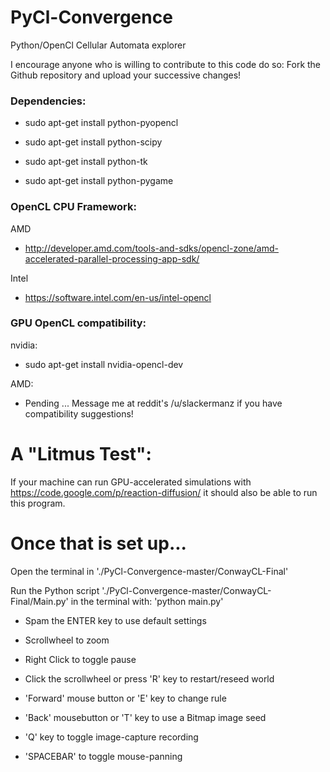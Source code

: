 PyCl-Convergence
================

Python/OpenCl Cellular Automata explorer

I encourage anyone who is willing to contribute to this code do so:
	Fork the Github repository and upload your successive changes!

### Dependencies:

 * sudo apt-get install python-pyopencl

 * sudo apt-get install python-scipy

 * sudo apt-get install python-tk

 * sudo apt-get install python-pygame

### OpenCL CPU Framework:

AMD

 * http://developer.amd.com/tools-and-sdks/opencl-zone/amd-accelerated-parallel-processing-app-sdk/

Intel

 * https://software.intel.com/en-us/intel-opencl

### GPU OpenCL compatibility:

nvidia:

 * sudo apt-get install nvidia-opencl-dev

AMD:

 * Pending ... Message me at reddit's /u/slackermanz if you have compatibility suggestions!


# A "Litmus Test":

If your machine can run GPU-accelerated simulations with https://code.google.com/p/reaction-diffusion/ it should also be able to run this program.



# Once that is set up...

Open the terminal in './PyCl-Convergence-master/ConwayCL-Final'

Run the Python script './PyCl-Convergence-master/ConwayCL-Final/Main.py' in the terminal with: 'python main.py'

 * Spam the ENTER key to use default settings

 * Scrollwheel to zoom
	
 * Right Click to toggle pause

 * Click the scrollwheel or press 'R' key to restart/reseed world

 * 'Forward' mouse button or 'E' key to change rule

 * 'Back' mousebutton or 'T' key to use a Bitmap image seed

 * 'Q' key to toggle image-capture recording

 * 'SPACEBAR' to toggle mouse-panning

